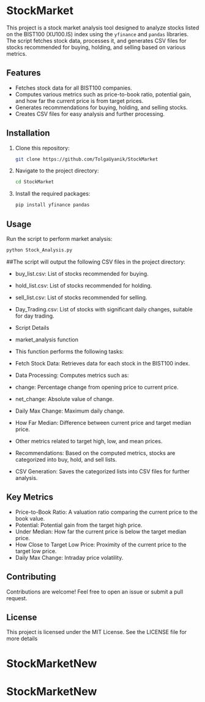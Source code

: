 # StockMarket

This project is a stock market analysis tool designed to analyze stocks listed on the BIST100 (XU100.IS) index using the `yfinance` and `pandas` libraries. The script fetches stock data, processes it, and generates CSV files for stocks recommended for buying, holding, and selling based on various metrics.

## Features

- Fetches stock data for all BIST100 companies.
- Computes various metrics such as price-to-book ratio, potential gain, and how far the current price is from target prices.
- Generates recommendations for buying, holding, and selling stocks.
- Creates CSV files for easy analysis and further processing.

## Installation

1. Clone this repository:
    ```bash
    git clone https://github.com/TolgaUyanik/StockMarket
    ```
2. Navigate to the project directory:
    ```bash
    cd StockMarket
    ```
3. Install the required packages:
    ```bash
    pip install yfinance pandas
    ```

## Usage

Run the script to perform market analysis:
```bash
python Stock_Analysis.py
 ```
##The script will output the following CSV files in the project directory:

- buy_list.csv: List of stocks recommended for buying.
- hold_list.csv: List of stocks recommended for holding.
- sell_list.csv: List of stocks recommended for selling.
- Day_Trading.csv: List of stocks with significant daily changes, suitable for day trading.
- Script Details
- market_analysis function
- This function performs the following tasks:

- Fetch Stock Data: Retrieves data for each stock in the BIST100 index.
- Data Processing: Computes metrics such as:
- change: Percentage change from opening price to current price.
- net_change: Absolute value of change.
- Daily Max Change: Maximum daily change.
- How Far Median: Difference between current price and target median price.
- Other metrics related to target high, low, and mean prices.
- Recommendations: Based on the computed metrics, stocks are categorized into buy, hold, and sell lists.
- CSV Generation: Saves the categorized lists into CSV files for further analysis.

## Key Metrics

- Price-to-Book Ratio: A valuation ratio comparing the current price to the book value.
- Potential: Potential gain from the target high price.
- Under Median: How far the current price is below the target median price.
- How Close to Target Low Price: Proximity of the current price to the target low price.
- Daily Max Change: Intraday price volatility.

## Contributing
Contributions are welcome! Feel free to open an issue or submit a pull request.

## License
This project is licensed under the MIT License. See the LICENSE file for more details
# StockMarketNew
# StockMarketNew
